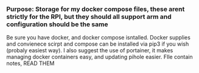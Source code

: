 ### Purpose: Storage for my docker compose files, these arent strictly for the RPI, but they should all support arm and configuration should be the same

Be sure you have docker, and docker compose isntalled. Docker supplies and convienece scirpt and compose can be installed via pip3 if you wish (probaly easiest way).
I also suggest the use of portainer, it makes managing docker containers easy, and updating pihole easier. 
FIle contain notes, READ THEM
